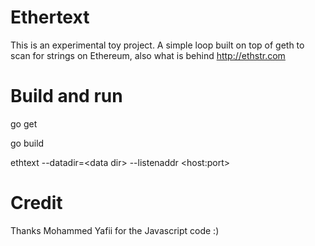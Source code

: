 # Ethertext

This is an experimental toy project. A simple loop built on top of geth to scan for strings on Ethereum, also what is behind http://ethstr.com

# Build and run

go get

go build

ethtext --datadir=\<data dir\>  --listenaddr \<host:port\>

# Credit
Thanks Mohammed Yafii for the Javascript code :)
